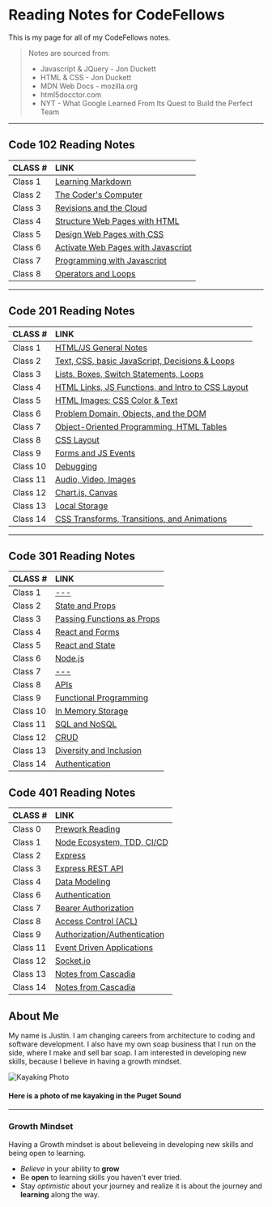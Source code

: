 # Reading Notes for CodeFellows

This is my page for all of my CodeFellows notes.
>Notes are sourced from:
>
>- Javascript & JQuery - Jon Duckett
>- HTML & CSS - Jon Duckett
>- MDN Web Docs - mozilla.org
>- html5docctor.com
>- NYT - What Google Learned From Its Quest to Build the Perfect Team

---

## Code 102 Reading Notes

|CLASS #|LINK|
|:---|:---|
|Class 1|[Learning Markdown](./102notes/learningmarkdownnotes.md)|
|Class 2|[The Coder's Computer](./102notes/thecoderscomputer.md)|
|Class 3|[Revisions and the Cloud](./102notes/github.md)|
|Class 4|[Structure Web Pages with HTML](./102notes/structurehtml.md)|
|Class 5|[Design Web Pages with CSS](./102notes/designcss.md)|
|Class 6|[Activate Web Pages with Javascript](./102notes/activatejava.md)|
|Class 7|[Programming with Javascript](./102notes/programmingjava.md)|
|Class 8|[Operators and Loops](./102notes/operatorsloops.md)|

---

## Code 201 Reading Notes

|CLASS #|LINK|
|:---|:---|
|Class 1|[HTML/JS General Notes](./201notes/201-class-01.md)|
|Class 2|[Text, CSS, basic JavaScript, Decisions & Loops](./201notes/201-class-02.md)|
|Class 3|[Lists, Boxes, Switch Statements, Loops](./201notes/201-class-03.md)|
|Class 4|[HTML Links, JS Functions, and Intro to CSS Layout](./201notes/201-class-04.md)|
|Class 5|[HTML Images; CSS Color & Text](./201notes/201-class-05.md)|
|Class 6|[Problem Domain, Objects, and the DOM](./201notes/201-class-06.md)|
|Class 7|[Object-Oriented Programming, HTML Tables](./201notes/201-class-07.md)|
|Class 8|[CSS Layout](./201notes/201-class-08.md)|
|Class 9|[Forms and JS Events](./201notes/201-class-09.md)|
|Class 10|[Debugging](./201notes/201-class-10.md)|
|Class 11|[Audio, Video, Images](./201notes/201-class-11.md)|
|Class 12|[Chart.js, Canvas](./201notes/201-class-12.md)|
|Class 13|[Local Storage](./201notes/201-class-13.md)|
|Class 14|[CSS Transforms, Transitions, and Animations](./201notes/201-class-14.md)|

---

## Code 301 Reading Notes

|CLASS #|LINK|
|:---|:---|
|Class 1|[---](./301notes/301-class-01.md)|
|Class 2|[State and Props](./301notes/301-class-02.md)|
|Class 3|[Passing Functions as Props](./301notes/301-class-03.md)|
|Class 4|[React and Forms](./301notes/301-class-04.md)|
|Class 5|[React and State](./301notes/301-class-05.md)|
|Class 6|[Node.js](./301notes/301-class-06.md)|
|Class 7|[---](./301notes/301-class-07.md)|
|Class 8|[APIs](./301notes/301-class-08.md)|
|Class 9|[Functional Programming](./301notes/301-class-09.md)|
|Class 10|[In Memory Storage](./301notes/301-class-10.md)|
|Class 11|[SQL and NoSQL](./301notes/301-class-11.md)|
|Class 12|[CRUD](./301notes/301-class-12.md)|
|Class 13|[Diversity and Inclusion](./301notes/301-class-13.md)|
|Class 14|[Authentication](./301notes/301-class-14a.md)|

## Code 401 Reading Notes

|CLASS #|LINK|
|:---|:---|
|Class 0|[Prework Reading](./401notes/401-class-00.md)|
|Class 1|[Node Ecosystem, TDD, CI/CD](./401notes/401-class-01.md)|
|Class 2|[Express](./401notes/401-class-02.md)|
|Class 3|[Express REST API](./401notes/401-class-03.md)|
|Class 4|[Data Modeling](./401notes/401-class-04.md)|
|Class 6|[Authentication](./401notes/401-class-06.md)
|Class 7|[Bearer Authorization](./401notes/401-class-07.md)
|Class 8|[Access Control (ACL)](./401notes/401-class-08.md)
|Class 9|[Authorization/Authentication](./401notes/401-class-09.md)
|Class 11|[Event Driven Applications](./401notes/401-class-11.md)
|Class 12|[Socket.io](./401notes/401-class-12.md)
|Class 13|[Notes from Cascadia](./401notes/401-class-13.md)
|Class 14|[Notes from Cascadia](./401notes/401-class-14.md)

## About Me

My name is Justin.  I am changing careers from architecture to coding and software development.  I also have my own soap business that I run on the side, where I make and sell bar soap.  I am interested in developing new skills, because I believe in having a growth mindset.

![Kayaking Photo](https://scontent-sea1-1.xx.fbcdn.net/v/t1.6435-9/121549527_10217143952062726_2814038383146855609_n.jpg?_nc_cat=105&ccb=1-3&_nc_sid=174925&_nc_ohc=dBlUCaM3B-kAX_7FUNu&_nc_oc=AQnhnMYBlvUQviH8X71n2cGDT1uI3nLdvKmO1bELGAT2ilT0WbdcqKLGdgWmSSnOxI4&_nc_ht=scontent-sea1-1.xx&oh=2e1b333d598fbbf3d46254770364bfa8&oe=60F1ECAE)

#### Here is a photo of me kayaking in the Puget Sound

---

### Growth Mindset

Having a Growth mindset is about believeing in developing new skills and being open to learning.

- *Believe* in your ability to **grow**
- Be **open** to learning skills you haven't ever tried.
- Stay *optimistic* about your journey and realize it is about the journey and **learning** along the way.
